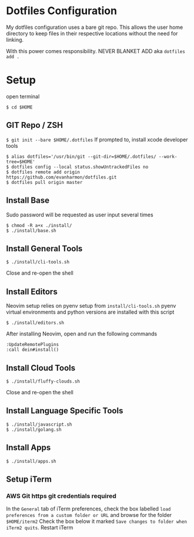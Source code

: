 # Dotfiles Configuration

My dotfiles configuration uses a bare git repo. This allows the user home
directory to keep files in their respective locations without the need for
linking.

With this power comes responsibility. NEVER BLANKET ADD aka `dotfiles add .`

# Setup
open terminal
```console
$ cd $HOME
```

## GIT Repo / ZSH
`$ git init --bare $HOME/.dotfiles`
If prompted to, install xcode developer tools

```console
$ alias dotfiles='/usr/bin/git --git-dir=$HOME/.dotfiles/ --work-tree=$HOME'
$ dotfiles config --local status.showUntrackedFiles no
$ dotfiles remote add origin https://github.com/evanharmon/dotfiles.git
$ dotfiles pull origin master
```

## Install Base
Sudo password will be requested as user input several times
```console
$ chmod -R a+x ./install/
$ ./install/base.sh
```

## Install General Tools
```console
$ ./install/cli-tools.sh
```
Close and re-open the shell

## Install Editors
Neovim setup relies on pyenv setup from `install/cli-tools.sh`
pyenv virtual environments and python versions are installed with this script
```console
$ ./install/editors.sh
```
After installing Neovim, open and run the following commands
```console
:UpdateRemotePlugins
:call dein#install()
```

## Install Cloud Tools
```console
$ ./install/fluffy-clouds.sh
```
Close and re-open the shell

## Install Language Specific Tools
```console
$ ./install/javascript.sh
$ ./install/golang.sh
```

## Install Apps
```console
$ ./install/apps.sh
```

## Setup iTerm
### AWS Git https git credentials required
In the `General` tab of iTerm preferences, check the box labelled
`load preferences from a custom folder or URL` and browse for the folder
`$HOME/iterm2`
Check the box below it marked `Save changes to folder when iTerm2 quits`.
Restart iTerm
